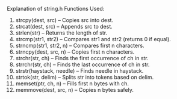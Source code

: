 Explanation of string.h Functions Used:
 
1. strcpy(dest, src) – Copies src into dest.
2. strcat(dest, src) – Appends src to dest.
3. strlen(str) – Returns the length of str.
4. strcmp(str1, str2) – Compares str1 and str2 (returns 0 if equal).
5. strncmp(str1, str2, n) – Compares first n characters.
6. strncpy(dest, src, n) – Copies first n characters.
7. strchr(str, ch) – Finds the first occurrence of ch in str.
8. strrchr(str, ch) – Finds the last occurrence of ch in str.
9. strstr(haystack, needle) – Finds needle in haystack.
10. strtok(str, delim) – Splits str into tokens based on delim.
11. memset(ptr, ch, n) – Fills first n bytes with ch.
12. memmove(dest, src, n) – Copies n bytes safely.


